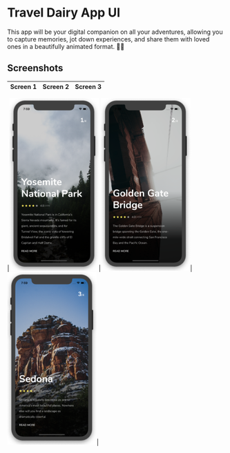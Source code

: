 # Travel Dairy App UI

This app will be your digital companion on all your adventures, allowing you to capture memories, jot down experiences, and share them with loved ones in a beautifully animated format. 📸✨

## Screenshots

| Screen 1 | Screen 2 | Screen 3 |
| -------- | -------- | -------- |

|<img src="./assets/screenshot/one.png" height="400">|<img src="./assets/screenshot/two.png" height="400">|<img src="./assets/screenshot/three.png" height="400">|
